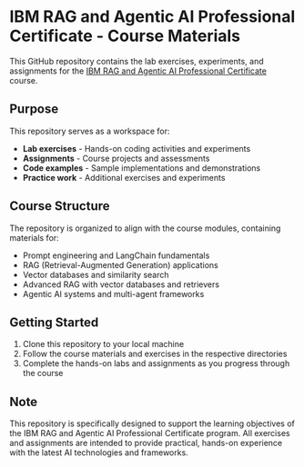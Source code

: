 # IBM RAG and Agentic AI Professional Certificate - Course Materials

This GitHub repository contains the lab exercises, experiments, and assignments for the [IBM RAG and Agentic AI Professional Certificate](https://www.coursera.org/professional-certificates/ibm-rag-and-agentic-ai) course.

## Purpose

This repository serves as a workspace for:
- **Lab exercises** - Hands-on coding activities and experiments
- **Assignments** - Course projects and assessments
- **Code examples** - Sample implementations and demonstrations
- **Practice work** - Additional exercises and experiments

## Course Structure

The repository is organized to align with the course modules, containing materials for:
- Prompt engineering and LangChain fundamentals
- RAG (Retrieval-Augmented Generation) applications
- Vector databases and similarity search
- Advanced RAG with vector databases and retrievers
- Agentic AI systems and multi-agent frameworks

## Getting Started

1. Clone this repository to your local machine
2. Follow the course materials and exercises in the respective directories
3. Complete the hands-on labs and assignments as you progress through the course

## Note

This repository is specifically designed to support the learning objectives of the IBM RAG and Agentic AI Professional Certificate program. All exercises and assignments are intended to provide practical, hands-on experience with the latest AI technologies and frameworks.
